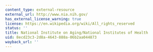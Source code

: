 ```yaml
---
content_type: external-resource
external_url: http://www.nia.nih.gov/
has_external_license_warning: true
license: https://en.wikipedia.org/wiki/All_rights_reserved
status: ''
title: National Institute on Aging/National Institutes of Health
uid: 8ecd23c3-2d8a-4643-888a-06b2aa044873
wayback_url: ''
---
```

